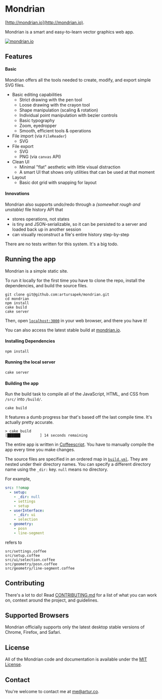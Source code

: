 # Mondrian

[http://mondrian.io](http://mondrian.io).

Mondrian is a smart and easy-to-learn vector graphics web app.


[![mondrian.io](/build/assets/images/screenshot.png)](http://mondrian.io)

## Features

#### Basic

Mondrian offers all the tools needed to create, modify, and export simple SVG files.

  - Basic editing capabilities
    - Strict drawing with the pen tool
    - Loose drawing with the crayon tool
    - Shape manipulation (scaling & rotation)
    - Individual point manipulation with bezier controls
    - Basic typography
    - Zoom, eyedropper
    - Smooth, efficient tools & operations
  - File import (via `FileReader`)
    - SVG
  - File export
    - SVG
    - PNG (via `canvas` API)
  - Clean UI
    - Minimal "flat" aesthetic with little visual distraction
    - A smart UI that shows only utilities that can be used at that moment
  - Layout
    - Basic dot grid with snapping for layout

#### Innovations

Mondrian also supports undo/redo through a *(somewhat rough and unstable)* file history API that

  - stores operations, not states
  - is tiny and JSON-serializable, so it can be persisted to a server and loaded back up in another session
  - can visually reconstruct a file's entire history step-by-step

There are no tests written for this system. It's a big todo.

## Running the app

Mondrian is a simple static site.

To run it locally for the first time you have to clone the repo,
install the dependencies, and build the source files.

```
git clone git@github.com:artursapek/mondrian.git
cd mondrian
npm install
cake build
cake server
```

Then, open [`localhost:3000`](http://localhost:3000) in your web browser, and there you have it!

You can also access the latest stable build at [mondrian.io](http://mondrian.io).

#### Installing Dependencies

`npm install`

#### Running the local server

`cake server`

#### Building the app

Run the build task to compile all of the JavaScript, HTML, and CSS from `/src/` into `/build/`.

`cake build`

It features a dumb progress bar that's based off the last compile time. It's actually pretty accurate.

```
> cake build
[██████         ] 14 seconds remaining
```

The entire app is written in [Coffeescript](http://coffeescript.org/). You have
to manually compile the app every time you make changes.

The source files are specified in an ordered map in [`build.yml`](build.yml).
They are nested under their directory names. You can specify a different
directory name using the `_dir:` key. `null` means no directory.

For example,

```yml
src: !!omap
  - setup:
    - _dir: null
    - settings
    - setup
  - userInterface:
    - _dir: ui
    - selection
  - geometry:
    - posn
    - line-segment
```

refers to

```
src/settings.coffee
src/setup.coffee
src/ui/selection.coffee
src/geometry/posn.coffee
src/geometry/line-segment.coffee
```

## Contributing

There's a lot to do! Read [CONTRIBUTING.md](CONTRIBUTING.md) for a list of what you can work on,
context around the project, and guidelines.

## Supported Browsers

Mondrian officially supports only the latest desktop stable versions of Chrome, Firefox, and Safari.

## License

All of the Mondrian code and documentation is available under the [MIT License](LICENSE).

## Contact

You're welcome to contact me at [me@artur.co](mailto:me@artur.co).
